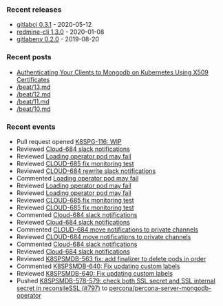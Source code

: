 ### Recent releases

* [gitlabci 0.3.1](https://github.com/egegunes/gitlabci/releases/tag/0.3.1) - 2020-05-12
* [redmine-cli 1.3.0](https://github.com/egegunes/redmine-cli/releases/tag/1.3.0) - 2020-01-08
* [gitlabenv 0.2.0](https://github.com/egegunes/gitlabenv/releases/tag/0.2.0) - 2019-08-20

### Recent posts

* [Authenticating Your Clients to Mongodb on Kubernetes Using X509 Certificates](https://ege.dev/posts/authenticating-your-clients-to-mongodb-on-kubernetes-using-x509-certificates/)
* [/beat/13.md](https://ege.dev/beat/13/)
* [/beat/12.md](https://ege.dev/beat/12/)
* [/beat/11.md](https://ege.dev/beat/11/)
* [/beat/10.md](https://ege.dev/beat/10/)

### Recent events

* Pull request opened [K8SPG-116: WIP](https://github.com/percona/percona-postgresql-operator/pull/214)
* Reviewed [Cloud-684 slack notifications](https://github.com/percona/percona-xtradb-cluster-operator/pull/1109)
* Reviewed [Loading operator pod may fail](https://github.com/percona/percona-server-mongodb-operator/pull/889)
* Reviewed [CLOUD-685 fix monitoring test](https://github.com/percona/percona-server-mongodb-operator/pull/897)
* Reviewed [CLOUD-684 rewrite slack  notifications](https://github.com/percona/percona-server-mysql-operator/pull/65)
* Commented [Loading operator pod may fail](https://github.com/percona/percona-server-mongodb-operator/pull/889)
* Reviewed [Loading operator pod may fail](https://github.com/percona/percona-server-mongodb-operator/pull/889)
* Reviewed [Loading operator pod may fail](https://github.com/percona/percona-server-mongodb-operator/pull/889)
* Reviewed [CLOUD-685 fix monitoring test](https://github.com/percona/percona-server-mysql-operator/pull/66)
* Reviewed [CLOUD-685 fix monitoring test](https://github.com/percona/percona-xtradb-cluster-operator/pull/1110)
* Commented [Cloud-684 slack notifications](https://github.com/percona/percona-xtradb-cluster-operator/pull/1109)
* Reviewed [Cloud-684 slack notifications](https://github.com/percona/percona-xtradb-cluster-operator/pull/1109)
* Commented [CLOUD-684 move notifications to private channels](https://github.com/percona/percona-server-mongodb-operator/pull/896)
* Reviewed [CLOUD-684 move notifications to private channels](https://github.com/percona/percona-server-mongodb-operator/pull/896)
* Commented [Cloud-684 slack notifications](https://github.com/percona/percona-xtradb-cluster-operator/pull/1109)
* Reviewed [Cloud-684 slack notifications](https://github.com/percona/percona-xtradb-cluster-operator/pull/1109)
* Reviewed [K8SPSMDB-563 fix: add finalizer to delete pods in order](https://github.com/percona/percona-server-mongodb-operator/pull/872)
* Commented [K8SPSMDB-640: Fix updating custom labels](https://github.com/percona/percona-server-mongodb-operator/pull/881)
* Reviewed [K8SPSMDB-640: Fix updating custom labels](https://github.com/percona/percona-server-mongodb-operator/pull/881)
* Pushed [K8SPSMDB-578-579: check both SSL secret and SSL internal secret in reconsileSSL (#797)](https://github.com/percona/percona-server-mongodb-operator/commit/34578292c1aa99055ce8de0e68635d4e5b1940e9) to [percona/percona-server-mongodb-operator](https://github.com/percona/percona-server-mongodb-operator)
